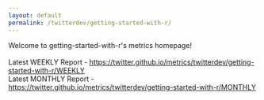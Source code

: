 ```yaml
---
layout: default
permalink: /twitterdev/getting-started-with-r/
---
```

Welcome to getting-started-with-r's metrics homepage!
<br><br>
Latest WEEKLY Report - <a href="https://twitter.github.io/metrics/twitterdev/getting-started-with-r/WEEKLY">https://twitter.github.io/metrics/twitterdev/getting-started-with-r/WEEKLY</a>
<br>
Latest MONTHLY Report - <a href="https://twitter.github.io/metrics/twitterdev/getting-started-with-r/MONTHLY">https://twitter.github.io/metrics/twitterdev/getting-started-with-r/MONTHLY</a>
<br>
